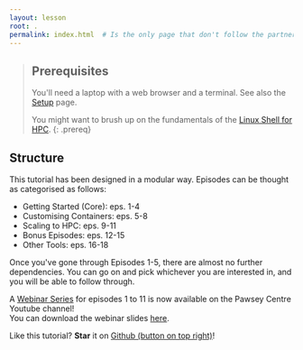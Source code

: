 ```yaml
---
layout: lesson
root: .
permalink: index.html  # Is the only page that don't follow the partner /:path/index.html
---
```



> ## Prerequisites
>
> You'll need a laptop with a web browser and a terminal. See also the [Setup](./setup.html) page.
> 
> You might want to brush up on the fundamentals of the [Linux Shell for HPC](https://pawseysc.github.io/shell-hpc/).
{: .prereq}


## Structure

This tutorial has been designed in a modular way.  Episodes can be thought as categorised as follows:
* Getting Started (Core): eps. 1-4 <!--\[ watch [webinar 1](https://www.youtube.com/watch?v=InvDom3dec8) \]-->
* Customising Containers: eps. 5-8 <!--\[ watch [webinar 2](https://www.youtube.com/watch?v=-e4nVO1vWrw) \]-->
* Scaling to HPC: eps. 9-11 <!--\[ watch [webinar 3](https://www.youtube.com/watch?v=RYnWTFJdZ-Y) \]-->
* Bonus Episodes: eps. 12-15
* Other Tools: eps. 16-18

Once you've gone through Episodes 1-5, there are almost no further dependencies.  You can go on and pick whichever you are interested in, and you will be able to follow through.

A [Webinar Series](https://www.youtube.com/playlist?list=PLmu61dgAX-abfDjX1gugQh60AJRIpDrVz) for episodes 1 to 11 is now available on the Pawsey Centre Youtube channel!  
You can download the webinar slides [here](https://support.pawsey.org.au/documentation/download/attachments/2162899/Containers%20on%20HPC%20and%20Cloud%20with%20Singularity.pdf?api=v2).

Like this tutorial?  **Star** it on [Github (button on top right)](https://github.com/pawseySC/singularity-containers)!
